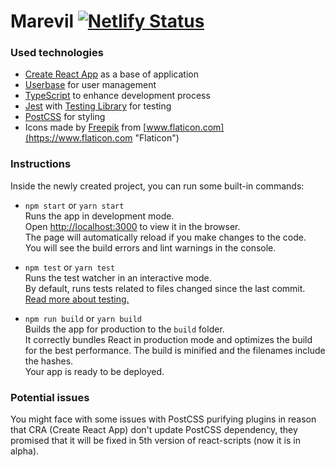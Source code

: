 # Marevil [![Netlify Status](https://api.netlify.com/api/v1/badges/03dba363-c11b-4b83-ba55-dd12c77d7c89/deploy-status)](https://app.netlify.com/sites/marevil/deploys)

### Used technologies

- [Create React App](https://create-react-app.dev "Create React App") as a base of application
- [Userbase](https://userbase.com "Userbase") for user management
- [TypeScript](https://www.typescriptlang.org "TypeScript") to enhance development process
- [Jest](https://jestjs.io "Jest") with [Testing Library](https://testing-library.com "Testing Library") for testing
- [PostCSS](https://postcss.org "PostCSS") for styling
- Icons made by [Freepik](https://www.freepik.com "Freepik") from [www.flaticon.com](https://www.flaticon.com "Flaticon")

### Instructions

Inside the newly created project, you can run some built-in commands:

- `npm start` or `yarn start`  
  Runs the app in development mode.<br>
  Open [http://localhost:3000](http://localhost:3000) to view it in the browser.  
  The page will automatically reload if you make changes to the code.<br>
  You will see the build errors and lint warnings in the console.

- `npm test` or `yarn test`  
  Runs the test watcher in an interactive mode.<br>
  By default, runs tests related to files changed since the last commit.  
  [Read more about testing.](https://facebook.github.io/create-react-app/docs/running-tests)

- `npm run build` or `yarn build`  
  Builds the app for production to the `build` folder.<br>
  It correctly bundles React in production mode and optimizes the build for the best performance.
  The build is minified and the filenames include the hashes.  
  Your app is ready to be deployed.

### Potential issues

You might face with some issues with PostCSS purifying plugins in reason that CRA (Create React App) don't update PostCSS dependency, they promised that it will be fixed in 5th version of react-scripts (now it is in alpha).
